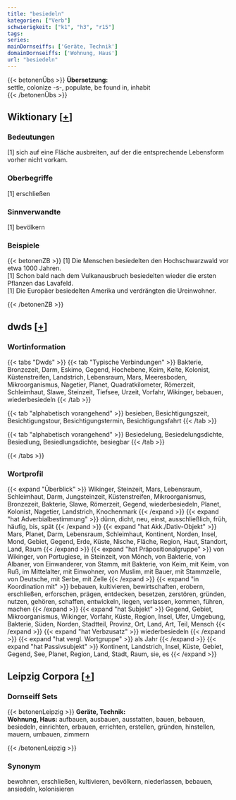 ```yaml
---
title: "besiedeln"
kategorien: ["Verb"]
schwierigkeit: ["k1", "h3", "r15"]
tags:
series:
mainDornseiffs: ['Geräte, Technik']
domainDornseiffs: ['Wohnung, Haus']
url: "besiedeln"
---
```


{{< betonenÜbs >}}
**Übersetzung:**  
settle, colonize -s-, populate, be found in, inhabit  
{{< /betonenÜbs >}}

## Wiktionary [[+](https://de.wiktionary.org/wiki/besiedeln)]

### Bedeutungen
[1] sich auf eine Fläche ausbreiten, auf der die entsprechende Lebensform vorher nicht vorkam.  

### Oberbegriffe
[1] erschließen  

### Sinnverwandte
[1] bevölkern  

### Beispiele
{{< betonenZB >}}
[1] Die Menschen besiedelten den Hochschwarzwald vor etwa 1000 Jahren.  
[1] Schon bald nach dem Vulkanausbruch besiedelten wieder die ersten Pflanzen das Lavafeld.  
[1] Die Europäer besiedelten Amerika und verdrängten die Ureinwohner.  

{{< /betonenZB >}}


## dwds [[+](https://www.dwds.de/wb/besiedeln)]

### Wortinformation
{{< tabs "Dwds" >}}
{{< tab "Typische Verbindungen" >}}
Bakterie, Bronzezeit, Darm, Eskimo, Gegend, Hochebene, Keim, Kelte, Kolonist, Küstenstreifen, Landstrich, Lebensraum, Mars, Meeresboden, Mikroorganismus, Nagetier, Planet, Quadratkilometer, Römerzeit, Schleimhaut, Slawe, Steinzeit, Tiefsee, Urzeit, Vorfahr, Wikinger, bebauen, wiederbesiedeln
{{< /tab >}}

{{< tab "alphabetisch vorangehend" >}}
besieben, Besichtigungszeit, Besichtigungstour, Besichtigungstermin, Besichtigungsfahrt
{{< /tab >}}

{{< tab "alphabetisch vorangehend" >}}
Besiedelung, Besiedelungsdichte, Besiedlung, Besiedlungsdichte, besiegbar
{{< /tab >}}

{{< /tabs >}}

### Wortprofil
{{< expand "Überblick" >}} Wikinger, Steinzeit, Mars, Lebensraum, Schleimhaut, Darm, Jungsteinzeit, Küstenstreifen, Mikroorganismus, Bronzezeit, Bakterie, Slawe, Römerzeit, Gegend, wiederbesiedeln, Planet, Kolonist, Nagetier, Landstrich, Knochenmark {{< /expand >}}
{{< expand "hat Adverbialbestimmung" >}} dünn, dicht, neu, einst, ausschließlich, früh, häufig, bis, spät {{< /expand >}}
{{< expand "hat Akk./Dativ-Objekt" >}} Mars, Planet, Darm, Lebensraum, Schleimhaut, Kontinent, Norden, Insel, Mond, Gebiet, Gegend, Erde, Küste, Nische, Fläche, Region, Haut, Standort, Land, Raum {{< /expand >}}
{{< expand "hat Präpositionalgruppe" >}} von Wikinger, von Portugiese, in Steinzeit, von Mönch, von Bakterie, von Albaner, von Einwanderer, von Stamm, mit Bakterie, von Keim, mit Keim, von Ruß, im Mittelalter, mit Einwohner, von Muslim, mit Bauer, mit Stammzelle, von Deutsche, mit Serbe, mit Zelle {{< /expand >}}
{{< expand "in Koordination mit" >}} bebauen, kultivieren, bewirtschaften, erobern, erschließen, erforschen, prägen, entdecken, besetzen, zerstören, gründen, nutzen, gehören, schaffen, entwickeln, liegen, verlassen, kommen, führen, machen {{< /expand >}}
{{< expand "hat Subjekt" >}} Gegend, Gebiet, Mikroorganismus, Wikinger, Vorfahr, Küste, Region, Insel, Ufer, Umgebung, Bakterie, Süden, Norden, Stadtteil, Provinz, Ort, Land, Art, Teil, Mensch {{< /expand >}}
{{< expand "hat Verbzusatz" >}} wiederbesiedeln {{< /expand >}}
{{< expand "hat vergl. Wortgruppe" >}} als Jahr {{< /expand >}}
{{< expand "hat Passivsubjekt" >}} Kontinent, Landstrich, Insel, Küste, Gebiet, Gegend, See, Planet, Region, Land, Stadt, Raum, sie, es {{< /expand >}}

## Leipzig Corpora [[+](https://corpora.uni-leipzig.de/en/res?word=besiedeln&corpusId=deu_newscrawl-public_2018)]

### Dornseiff Sets
{{< betonenLeipzig >}}
**Geräte, Technik:**  
**Wohnung, Haus:** aufbauen, ausbauen, ausstatten, bauen, bebauen, besiedeln, einrichten, erbauen, errichten, erstellen, gründen, hinstellen, mauern, umbauen, zimmern  

{{< /betonenLeipzig >}}

### Synonym
bewohnen, erschließen, kultivieren, bevölkern, niederlassen, bebauen, ansiedeln, kolonisieren

